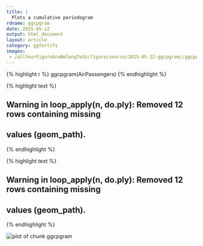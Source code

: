 ```yaml
---
title: |
  Plots a cumulative periodogram
rdname: ggcpgram
date: 2015-05-12
output: html_document
layout: article
category: ggfortify
images:
 - /allYourFigureAreBelongToUs/figure/source/2015-05-12-ggcpgram//ggcpgram-1.png
---
```





{% highlight r %}
ggcpgram(AirPassengers)
{% endhighlight %}



{% highlight text %}
## Warning in loop_apply(n, do.ply): Removed 12 rows containing missing
## values (geom_path).
{% endhighlight %}



{% highlight text %}
## Warning in loop_apply(n, do.ply): Removed 12 rows containing missing
## values (geom_path).
{% endhighlight %}

![plot of chunk ggcpgram](/allYourFigureAreBelongToUs/figure/source/2015-05-12-ggcpgram/ggcpgram-1.png) 